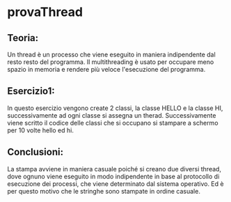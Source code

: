 # provaThread

## Teoria:
Un thread è un processo che viene eseguito in maniera indipendente dal resto resto del programma.
Il multithreading è usato per occupare meno spazio in memoria e rendere più veloce l'esecuzione del programma.

## Esercizio1:  
In questo esercizio vengono create 2 classi, la classe HELLO e la classe HI, successivamente ad ogni classe si assegna un therad.
Successivamente viene scritto il codice delle classi che si occupano si stampare a schermo per 10 volte hello ed hi.

## Conclusioni:
La stampa avviene in maniera casuale poiché si creano due diversi thread,
dove ognuno viene eseguito in modo indipendente in base al protocollo di esecuzione dei processi,
che viene determinato dal sistema operativo. Ed è per questo motivo che le stringhe sono stampate in ordine casuale.
